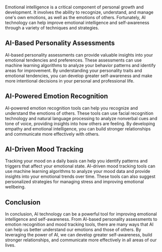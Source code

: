 
Emotional intelligence is a critical component of personal growth and development. It involves the ability to recognize, understand, and manage one's own emotions, as well as the emotions of others. Fortunately, AI technology can help improve emotional intelligence and self-awareness through a variety of techniques and strategies.

AI-Based Personality Assessments
--------------------------------

AI-based personality assessments can provide valuable insights into your emotional tendencies and preferences. These assessments can use machine learning algorithms to analyze your behavior patterns and identify areas for improvement. By understanding your personality traits and emotional tendencies, you can develop greater self-awareness and make more intentional decisions in your personal and professional life.

AI-Powered Emotion Recognition
------------------------------

AI-powered emotion recognition tools can help you recognize and understand the emotions of others. These tools can use facial recognition technology and natural language processing to analyze nonverbal cues and tone of voice, providing insights into how others are feeling. By developing empathy and emotional intelligence, you can build stronger relationships and communicate more effectively with others.

AI-Driven Mood Tracking
-----------------------

Tracking your mood on a daily basis can help you identify patterns and triggers that affect your emotional state. AI-driven mood tracking tools can use machine learning algorithms to analyze your mood data and provide insights into your emotional trends over time. These tools can also suggest personalized strategies for managing stress and improving emotional wellbeing.

Conclusion
----------

In conclusion, AI technology can be a powerful tool for improving emotional intelligence and self-awareness. From AI-based personality assessments to emotion recognition and mood tracking tools, there are many ways that AI can help us better understand our emotions and those of others. By leveraging the power of AI, we can develop greater self-awareness, build stronger relationships, and communicate more effectively in all areas of our lives.
